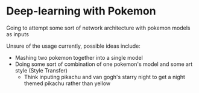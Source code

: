 # Deep-learning with Pokemon
Going to attempt some sort of network architecture with pokemon models as inputs

Unsure of the usage currently, possible ideas include:
* Mashing two pokemon together into a single model
* Doing some sort of combination of one pokemon's model and some art style (Style Transfer)
	* Think inputing pikachu and van gogh's starry night to get a night themed pikachu rather than yellow
